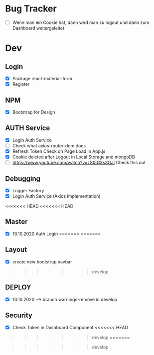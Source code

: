 # Bug Tracker

* [ ] Wenn man ein Cookie hat, dann wird man zu logout und dann zum Dashboard weitergeleitet

# Dev 
## Login
* [X] Package react-material-form 
* [X] Register

## NPM
* [X] Bootstrap for Design


## AUTH Service
* [X] Login Auth Service
* [ ] Check what axios-router-dom does
* [X] Refresh Token Check on Page Load in App.js
* [X] Cookie deleted after Logout in Local Storage and mongoDB
* [ ] https://www.youtube.com/watch?v=zSt5G3s3OJI Check this out

## Debugging
* [X] Logger Factory
* [X] Login Auth Service (Axios Implementation)

<<<<<<< HEAD
<<<<<<< HEAD
## Master
* [X] 10.10.2020 Auth Login
=======
=======
## Layout
* [X] create new bootstrap navbar

>>>>>>> develop
## DEPLOY
* [X] 10.10.2020 --> branch warnings-remove in develop
## Security
* [X] Check Token in Dashboard Component
<<<<<<< HEAD
>>>>>>> develop
=======

>>>>>>> develop
